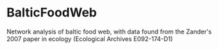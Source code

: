 # BalticFoodWeb
Network analysis of baltic food web, with data found from the Zander's 2007 paper in ecology (Ecological Archives E092-174-D1)
